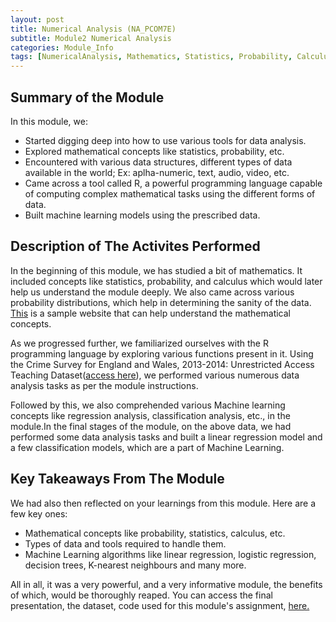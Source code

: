 ```yaml
---
layout: post
title: Numerical Analysis (NA_PCOM7E)
subtitle: Module2 Numerical Analysis
categories: Module_Info
tags: [NumericalAnalysis, Mathematics, Statistics, Probability, Calculus, Data, Analysis, Information, RStudio, Code, AI]
---
```


## Summary of the Module
In this module, we:
- Started digging deep into how to use various tools for data analysis.
- Explored mathematical concepts like statistics, probability, etc.
- Encountered with various data structures, different types of data available in the world; Ex: aplha-numeric, text, audio, video, etc.
- Came across a tool called R, a powerful programming language capable of computing complex mathematical tasks using the different forms of data.
- Built machine learning models using the prescribed data.

## Description of The Activites Performed 
In the beginning of this module, we has studied a bit of mathematics. It included concepts like statistics, probability, and calculus which would later help us understand the module deeply. We also came across various probability distributions, which help in determining the sanity of the data. [This](https://demonstrations.wolfram.com/MarbleProbability/) is a sample website that can help understand the mathematical concepts.

As we progressed further, we familiarized ourselves with the R programming language by exploring various functions present in it. Using the Crime Survey for England and Wales, 2013-2014: Unrestricted Access Teaching Dataset([access here](https://beta.ukdataservice.ac.uk/datacatalogue/studies/study?id=8011#!/details)), we performed various numerous data analysis tasks as per the module instructions. 

Followed by this, we also comprehended various Machine learning concepts like regression analysis, classification analysis, etc., in the module.In the final stages of the module, on the above data, we had performed some data analysis tasks and built a linear regression model and a few classification models, which are a part of Machine Learning.

## Key Takeaways From The Module
We had also then reflected on your learnings from this module. Here are a few key ones:
- Mathematical concepts like probability, statistics, calculus, etc.
- Types of data and tools required to handle them.
- Machine Learning algorithms like linear regression, logistic regression, decision trees, K-nearest neighbours and many more.

All in all, it was a very powerful, and a very informative module, the benefits of which, would be thoroughly reaped. You can access the final presentation, the dataset, code used for this module's assignment, [here.](https://github.com/Bharadwaj-GLN/Uni-Essex-Module-Files/tree/main/Numerical-Analysis)
